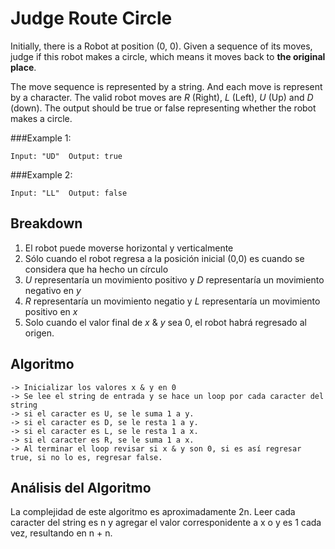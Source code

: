 # Judge Route Circle

Initially, there is a Robot at position (0, 0). Given a sequence of its moves, judge if this robot makes a circle, which means it moves back to **the original place**.

The move sequence is represented by a string. And each move is represent by a character. The valid robot moves are *R* (Right), *L* (Left), *U* (Up) and *D* (down). The output should be true or false representing whether the robot makes a circle.

###Example 1:
```
Input: "UD"  Output: true
```

###Example 2:
```
Input: "LL"  Output: false
```

## Breakdown
1. El robot puede moverse horizontal y verticalmente
2. Sólo cuando el robot regresa a la posición inicial (0,0) es cuando se considera que ha hecho un círculo
3. *U* representaría un movimiento positivo y *D* representaría un movimiento negativo en *y*
4. *R* representaría un movimiento negatio y *L* representaría un movimiento positivo en *x*
5. Solo cuando el valor final de *x* & *y* sea 0, el robot habrá regresado al origen.

## Algoritmo

```
-> Inicializar los valores x & y en 0
-> Se lee el string de entrada y se hace un loop por cada caracter del string
-> si el caracter es U, se le suma 1 a y.
-> si el caracter es D, se le resta 1 a y.
-> si el caracter es L, se le resta 1 a x.
-> si el caracter es R, se le suma 1 a x.
-> Al terminar el loop revisar si x & y son 0, si es así regresar true, si no lo es, regresar false.
```

## Análisis del Algoritmo

La complejidad de este algoritmo es aproximadamente 2n.
Leer cada caracter del string es n y agregar el valor corresponidente a x o y es 1 cada vez, resultando en n + n.
